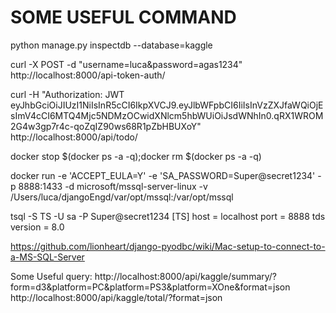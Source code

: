 # SOME USEFUL COMMAND

python manage.py inspectdb --database=kaggle

curl -X POST -d "username=luca&password=agas1234" http://localhost:8000/api-token-auth/

curl -H "Authorization: JWT eyJhbGciOiJIUzI1NiIsInR5cCI6IkpXVCJ9.eyJlbWFpbCI6IiIsInVzZXJfaWQiOjEsImV4cCI6MTQ4Mjc5NDMzOCwidXNlcm5hbWUiOiJsdWNhIn0.qRX1WROM2G4w3gp7r4c-qoZqIZ90ws68R1pZbHBUXoY" http://localhost:8000/api/todo/


docker stop $(docker ps -a -q);docker rm $(docker ps -a -q)

docker run -e 'ACCEPT_EULA=Y' -e 'SA_PASSWORD=Super@secret1234' -p 8888:1433  -d microsoft/mssql-server-linux
-v /Users/luca/djangoEngd/var/opt/mssql:/var/opt/mssql

tsql -S TS  -U sa -P Super@secret1234
[TS] 
    host = localhost
    port = 8888
    tds version = 8.0



https://github.com/lionheart/django-pyodbc/wiki/Mac-setup-to-connect-to-a-MS-SQL-Server


Some Useful query:
	http://localhost:8000/api/kaggle/summary/?form=d3&platform=PC&platform=PS3&platform=XOne&format=json
	http://localhost:8000/api/kaggle/total/?format=json